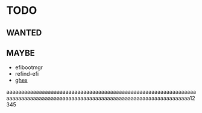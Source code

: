 # TODO


## WANTED


## MAYBE

* efibootmgr
* refind-efi
* [ghex](http://live.gnome.org/Ghex)


aaaaaaaaaaaaaaaaaaaaaaaaaaaaaaaaaaaaaaaaaaaaaaaaaaaaaaaaaaaaaaaaaaaaaaaaaaaaaaaaaaaaaaaaaaaaaaaaaaaaaaaaaaaaaaaaaaaaaaaaaaaaaa12345
